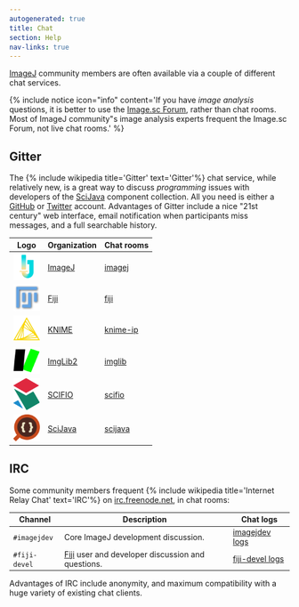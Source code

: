 ```yaml
---
autogenerated: true
title: Chat
section: Help
nav-links: true
---
```


[ImageJ](/about) community members are often available via a couple of different chat services.

{% include notice icon="info" content='If you have *image analysis* questions, it is better to use the [Image.sc Forum](https://forum.image.sc/), rather than chat rooms. Most of ImageJ community"s image analysis experts frequent the Image.sc Forum, not live chat rooms.' %}

## Gitter

The {% include wikipedia title='Gitter' text='Gitter'%} chat service, while relatively new, is a great way to discuss *programming* issues with developers of the [SciJava](SciJava) component collection. All you need is either a [GitHub](https://github.com/) or [Twitter](https://twitter.com/) account. Advantages of Gitter include a nice "21st century" web interface, email notification when participants miss messages, and a full searchable history.

| **Logo**                                         | **Organization**              | **Chat rooms**                                    |
|--------------------------------------------------|-------------------------------|---------------------------------------------------|
| <img src="/media/icons/imagej.png" width="48"/>  | [ImageJ](/about)              | [imagej](https://gitter.im/orgs/imagej/rooms)     |
| <img src="/media/icons/fiji.png" width="48"/>    | [Fiji](/software/fiji)        | [fiji](https://gitter.im/orgs/fiji/rooms)         |
| <img src="/media/icons/knime.png" width="48"/>   | [KNIME](/software/knime)      | [knime-ip](https://gitter.im/orgs/knime-ip/rooms) |
| <img src="/media/icons/imglib2.png" width="48"/> | [ImgLib2](/libs/imglib2)      | [imglib](https://gitter.im/orgs/imglib/rooms)     |
| <img src="/media/icons/scifio.png" width="48"/>  | [SCIFIO](/libs/scifio)        | [scifio](https://gitter.im/orgs/scifio/rooms)     |
| <img src="/media/icons/scijava.png" width="48"/> | [SciJava](SciJava)            | [scijava](https://gitter.im/orgs/scijava/rooms)   |

## IRC

Some community members frequent {% include wikipedia title='Internet Relay Chat' text='IRC'%} on [irc.freenode.net](http://freenode.net/), in chat rooms:

| Channel                                           | Description                                                         | Chat logs                                                     |
|---------------------------------------------------|---------------------------------------------------------------------|---------------------------------------------------------------|
| `#imagejdev`                                      | Core ImageJ development discussion.                                 | [imagejdev logs](http://code.imagej.net/chatlogs/imagejdev)   |
| `#fiji-devel`                                     | [Fiji](/software/fiji) user and developer discussion and questions. | [fiji-devel logs](http://code.imagej.net/chatlogs/fiji-devel) |

Advantages of IRC include anonymity, and maximum compatibility with a huge variety of existing chat clients.


